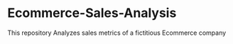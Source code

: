 # Ecommerce-Sales-Analysis
This repository Analyzes sales metrics of a fictitious Ecommerce company

